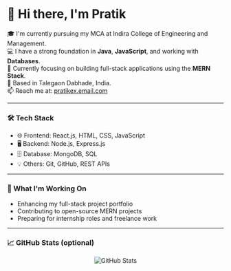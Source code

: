 # 👋 Hi there, I'm Pratik

🎓 I'm currently pursuing my MCA at Indira College of Engineering and Management.  
💻 I have a strong foundation in **Java**, **JavaScript**, and working with **Databases**.  
🌱 Currently focusing on building full-stack applications using the **MERN Stack**.  
📍 Based in Talegaon Dabhade, India.  
📫 Reach me at: [pratikex.email.com](mailto:pratikex.email.com)

---

### 🛠 Tech Stack
- 🌐 Frontend: React.js, HTML, CSS, JavaScript
- 🖥 Backend: Node.js, Express.js
- 🗄 Database: MongoDB, SQL
- 💡 Others: Git, GitHub, REST APIs

---

### 📌 What I'm Working On
- Enhancing my full-stack project portfolio
- Contributing to open-source MERN projects
- Preparing for internship roles and freelance work

---

### 📈 GitHub Stats (optional)
<p align="center">
  <img src="https://github-readme-stats.vercel.app/api?username=Pratik9145&show_icons=true&theme=radical" alt="GitHub Stats" />
</p>
